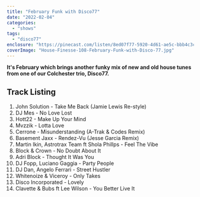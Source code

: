 ```yaml
---
title: "February Funk with Disco77"
date: "2022-02-04"
categories: 
  - "shows"
tags: 
  - "disco77"
enclosure: "https://pinecast.com/listen/8ed07f77-5920-4d61-ae5c-bbb4c3cc2025.mp3 89673767 audio/mpeg "
coverImage: "House-Finesse-108-February-Funk-with-Disco-77.jpg"
---
```


**It's February which brings another funky mix of new and old house tunes from one of our Colchester trio, Disco77.**

## Track Listing

1. John Solution - Take Me Back (Jamie Lewis Re-style)
2. DJ Mes - No Love Lost
3. Hott22 - Make Up Your Mind
4. Mvzzik - Lotta Love
5. Cerrone - Misunderstanding (A-Trak & Codes Remix)
6. Basement Jaxx - Rendez-Vu (Jesse Garcia Remix)
7. Martin Ikin, Astrotrax Team ft Shola Phillps - Feel The Vibe
8. Block & Crown - No Doubt About It
9. Adri Block - Thought It Was You
10. DJ Fopp, Luciano Gaggia - Party People
11. DJ Dan, Angelo Ferrari - Street Hustler
12. Whitenoize & Viceroy - Only Takes
13. Disco Incorporated - Lovely
14. Clavette & Bubs ft Lee Wilson - You Better Live It
